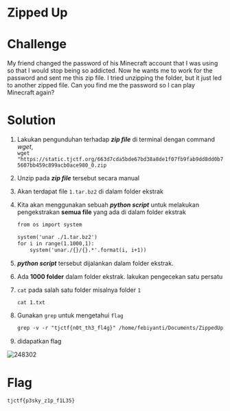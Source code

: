 # Zipped Up

# Challenge
My friend changed the password of his Minecraft account that I was using so that I would stop being so addicted. Now he wants me to work for the password and sent me this zip file. I tried unzipping the folder, but it just led to another zipped file. Can you find me the password so I can play Minecraft again?

# Solution
1. Lakukan pengunduhan terhadap **_zip file_** di terminal dengan command _wget_,  
	```wget "https://static.tjctf.org/663d7cda5bde67bd38a8de1f07fb9fab9dd8dd0b75607bb459c899acb0ace980_0.zip```
2. Unzip pada **_zip file_** tersebut secara manual
3. Akan terdapat file ```1.tar.bz2``` di dalam folder ekstrak
4. Kita akan menggunakan sebuah **_python script_**  untuk melakukan pengekstrakan __semua file__ yang ada di dalam folder ekstrak 
	```html
	from os import system

	system('unar ./1.tar.bz2')
	for i in range(1.1000,1):
		system('unar./{}/{}.*'.format(i, i+1))
	```

5.   **_python script_** tersebut dijalankan dalam folder ekstrak.
6. Ada  __1000 folder__ dalam folder ekstrak. lakukan pengecekan satu persatu

7. ```cat``` pada salah satu folder misalnya folder ```1```
	```html
	cat 1.txt
	```
8. Gunakan ```grep``` untuk mengetahui ```flag```
	```html
	grep -v -r "tjctf{n0t_th3_fl4g}" /home/febiyanti/Documents/ZippedUp/0
	```
9. didapatkan flag 

  ![248302](https://user-images.githubusercontent.com/55181778/83018003-cc145800-a04e-11ea-9600-dc7d9a66fcbe.jpg)

# Flag
```tjctf{p3sky_z1p_f1L35}```
